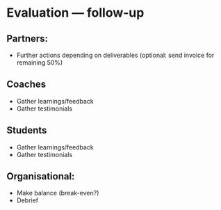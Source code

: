 # Evaluation — follow-up

## Partners:

* Further actions depending on deliverables \(optional: send invoice for remaining 50%\)

## Coaches

* Gather learnings/feedback
* Gather testimonials

## Students

* Gather learnings/feedback
* Gather testimonials

## Organisational:

* Make balance \(break-even?\)
* Debrief




